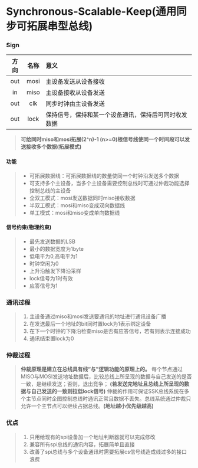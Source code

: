 # Synchronous-Scalable-Keep(通用同步可拓展串型总线)


### Sign

| 方向  | 名称  |  意义    
|:----:|:----: |:----|
| out  | mosi  | 主设备发送从设备接收
| in   | miso  | 主设备接收从设备发送
| out  | clk   | 同步时钟由主设备发送
| out  | lock  | 保持信号，保持和某一个设备通讯，保持后可同时收发数据

> **可给同时miso和mosi拓展(2^n)-1 (n>=0)根信号线使同一个时间段可以发送接收多个数据(拓展模式)** 


#### 功能
> - 可拓展数据线：可拓展数据线的数量使同一个时钟沿发送多个数据
> - 可支持多个主设备，当多个主设备需要控制总线时可通过仲裁功能选择控制总线的主设备
> - 全双工模式：mosi发送数据同时miso接收数据
> - 半双工模式：mosi和miso变成双向数据线
> - 单工模式：mosi和miso变成单向数据线
#### 信号约束(物理约束)
> - 最先发送数据的LSB
> - 最小的数据宽度为1byte
> - 低电平为0,高电平为1
> - 时钟空闲为0
> - 上升沿触发下降沿采样
> - lock信号为1时有效
> - 应答信号为1

### 通讯过程
> 1. 主设备通过miso和mosi发送要通讯的地址进行通讯设备广播
> 2. 在发送最后一个地址的bit同时置lock为1表示绑定设备
> 3. 在下一个时钟的下降沿检查miso是否有应答信号，若有则表示连接成功
> 4. 通讯结束置lock为0

### 仲裁过程 
> **仲裁原理是建立在总线具有线“与”逻辑功能的原理上的。** 每个节点通过MISO与MOSI发送地址数据后，比较总线上所呈现的数据与自己发送的是否一致，是继续发送；否则，退出竞争； **(若发送完地址且总线上所呈现的数据与自己发送的一致则拉低lock信号)** 仲裁的作用可保证SSK总线系统在多个主节点同时企图控制总线时通讯正常且数据不丢失。总线系统通过仲裁只允许一个主节点可以继续占据总线。**(地址越小优先级越高)**

### 优点
> 1. 只用给现有的spi设备加一个地址判断器就可以完成修改
> 2. 兼容所有spi总线的通讯内容，拓展简单且直接
> 3. 改善了spi总线与多个设备通讯时需要拓展cs信号线造成线过多的接口浪费